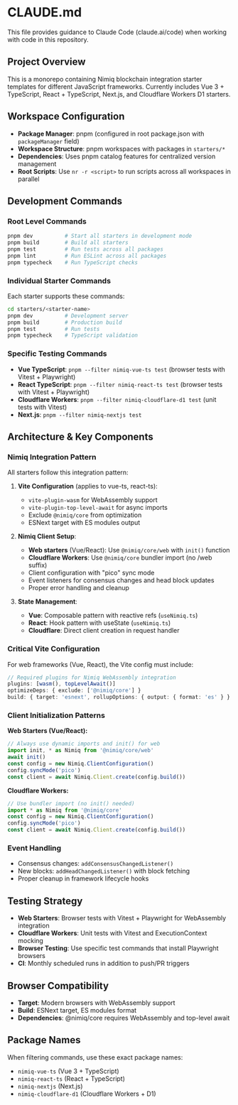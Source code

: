 # CLAUDE.md

This file provides guidance to Claude Code (claude.ai/code) when working with code in this repository.

## Project Overview

This is a monorepo containing Nimiq blockchain integration starter templates for different JavaScript frameworks. Currently includes Vue 3 + TypeScript, React + TypeScript, Next.js, and Cloudflare Workers D1 starters.

## Workspace Configuration

- **Package Manager**: pnpm (configured in root package.json with `packageManager` field)
- **Workspace Structure**: pnpm workspaces with packages in `starters/*`
- **Dependencies**: Uses pnpm catalog features for centralized version management
- **Root Scripts**: Use `nr -r <script>` to run scripts across all workspaces in parallel

## Development Commands

### Root Level Commands
```bash
pnpm dev          # Start all starters in development mode
pnpm build        # Build all starters
pnpm test         # Run tests across all packages
pnpm lint         # Run ESLint across all packages
pnpm typecheck    # Run TypeScript checks
```

### Individual Starter Commands
Each starter supports these commands:
```bash
cd starters/<starter-name>
pnpm dev          # Development server
pnpm build        # Production build
pnpm test         # Run tests
pnpm typecheck    # TypeScript validation
```

### Specific Testing Commands
- **Vue TypeScript**: `pnpm --filter nimiq-vue-ts test` (browser tests with Vitest + Playwright)
- **React TypeScript**: `pnpm --filter nimiq-react-ts test` (browser tests with Vitest + Playwright)
- **Cloudflare Workers**: `pnpm --filter nimiq-cloudflare-d1 test` (unit tests with Vitest)
- **Next.js**: `pnpm --filter nimiq-nextjs test`

## Architecture & Key Components

### Nimiq Integration Pattern

All starters follow this integration pattern:

1. **Vite Configuration** (applies to vue-ts, react-ts):
   - `vite-plugin-wasm` for WebAssembly support
   - `vite-plugin-top-level-await` for async imports
   - Exclude `@nimiq/core` from optimization
   - ESNext target with ES modules output

2. **Nimiq Client Setup**:
   - **Web starters** (Vue/React): Use `@nimiq/core/web` with `init()` function
   - **Cloudflare Workers**: Use `@nimiq/core` bundler import (no /web suffix)
   - Client configuration with "pico" sync mode
   - Event listeners for consensus changes and head block updates
   - Proper error handling and cleanup

3. **State Management**:
   - **Vue**: Composable pattern with reactive refs (`useNimiq.ts`)
   - **React**: Hook pattern with useState (`useNimiq.ts`)
   - **Cloudflare**: Direct client creation in request handler

### Critical Vite Configuration

For web frameworks (Vue, React), the Vite config must include:

```typescript
// Required plugins for Nimiq WebAssembly integration
plugins: [wasm(), topLevelAwait()]
optimizeDeps: { exclude: ['@nimiq/core'] }
build: { target: 'esnext', rollupOptions: { output: { format: 'es' } } }
```

### Client Initialization Patterns

**Web Starters (Vue/React):**
```typescript
// Always use dynamic imports and init() for web
import init, * as Nimiq from '@nimiq/core/web'
await init()
const config = new Nimiq.ClientConfiguration()
config.syncMode('pico')
const client = await Nimiq.Client.create(config.build())
```

**Cloudflare Workers:**
```typescript
// Use bundler import (no init() needed)
import * as Nimiq from '@nimiq/core'
const config = new Nimiq.ClientConfiguration()
config.syncMode('pico')
const client = await Nimiq.Client.create(config.build())
```

### Event Handling
- Consensus changes: `addConsensusChangedListener()`
- New blocks: `addHeadChangedListener()` with block fetching
- Proper cleanup in framework lifecycle hooks

## Testing Strategy

- **Web Starters**: Browser tests with Vitest + Playwright for WebAssembly integration
- **Cloudflare Workers**: Unit tests with Vitest and ExecutionContext mocking
- **Browser Testing**: Use specific test commands that install Playwright browsers
- **CI**: Monthly scheduled runs in addition to push/PR triggers

## Browser Compatibility

- **Target**: Modern browsers with WebAssembly support
- **Build**: ESNext target, ES modules format
- **Dependencies**: @nimiq/core requires WebAssembly and top-level await

## Package Names

When filtering commands, use these exact package names:
- `nimiq-vue-ts` (Vue 3 + TypeScript)
- `nimiq-react-ts` (React + TypeScript)
- `nimiq-nextjs` (Next.js)
- `nimiq-cloudflare-d1` (Cloudflare Workers + D1)